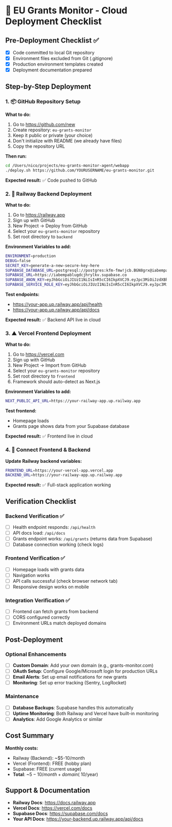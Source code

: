 # 🚀 EU Grants Monitor - Cloud Deployment Checklist

## Pre-Deployment Checklist ✅

- [x] Code committed to local Git repository
- [x] Environment files excluded from Git (.gitignore)
- [x] Production environment templates created
- [x] Deployment documentation prepared

## Step-by-Step Deployment

### 1. 📦 GitHub Repository Setup

**What to do:**
1. Go to https://github.com/new
2. Create repository: `eu-grants-monitor`
3. Keep it public or private (your choice)
4. Don't initialize with README (we already have files)
5. Copy the repository URL

**Then run:**
```bash
cd /Users/nico/projects/eu-grants-monitor-agent/webapp
./deploy.sh https://github.com/YOURUSERNAME/eu-grants-monitor.git
```

**Expected result:** ✅ Code pushed to GitHub

### 2. 🚂 Railway Backend Deployment

**What to do:**
1. Go to https://railway.app
2. Sign up with GitHub
3. New Project → Deploy from GitHub
4. Select your `eu-grants-monitor` repository  
5. Set root directory to `backend`

**Environment Variables to add:**
```bash
ENVIRONMENT=production
DEBUG=false
SECRET_KEY=generate-a-new-secure-key-here
SUPABASE_DATABASE_URL=postgresql://postgres:kfm-fmw!jcb.BGN8grx@iabempablugdcjhrylkv.supabase.co:5432/postgres
SUPABASE_URL=https://iabempablugdcjhrylkv.supabase.co
SUPABASE_ANON_KEY=eyJhbGciOiJIUzI1NiIsInR5cCI6IkpXVCJ9.eyJpc3MiOiJzdXBhYmFzZSIsInJlZiI6ImlhYmVtcGFibHVnZGNqaHJ5bGt2Iiwicm9sZSI6ImFub24iLCJpYXQiOjE3NTcwOTk3MTksImV4cCI6MjA3MjY3NTcxOX0.b7Ag3n63kX6e5b6kWGykvjndFd5ZvWD-61LCbNg3eOY
SUPABASE_SERVICE_ROLE_KEY=eyJhbGciOiJIUzI1NiIsInR5cCI6IkpXVCJ9.eyJpc3MiOiJzdXBhYmFzZSIsInJlZiI6ImlhYmVtcGFibHVnZGNqaHJ5bGt2Iiwicm9sZSI6InNlcnZpY2Vfcm9sZSIsImlhdCI6MTc1NzA5OTcxOSwiZXhwIjoyMDcyNjc1NzE5fQ.jGwb8cQGqTSENN3vH6Yp63ojbvhtL9DOQ6I5qYY0_80
```

**Test endpoints:**
- https://your-app.up.railway.app/api/health
- https://your-app.up.railway.app/api/docs

**Expected result:** ✅ Backend API live in cloud

### 3. ▲ Vercel Frontend Deployment

**What to do:**
1. Go to https://vercel.com  
2. Sign up with GitHub
3. New Project → Import from GitHub
4. Select your `eu-grants-monitor` repository
5. Set root directory to `frontend`
6. Framework should auto-detect as Next.js

**Environment Variables to add:**
```bash
NEXT_PUBLIC_API_URL=https://your-railway-app.up.railway.app
```

**Test frontend:**
- Homepage loads
- Grants page shows data from your Supabase database

**Expected result:** ✅ Frontend live in cloud

### 4. 🔗 Connect Frontend & Backend

**Update Railway backend variables:**
```bash
FRONTEND_URL=https://your-vercel-app.vercel.app
BACKEND_URL=https://your-railway-app.up.railway.app
```

**Expected result:** ✅ Full-stack application working

## Verification Checklist

### Backend Verification ✅
- [ ] Health endpoint responds: `/api/health`
- [ ] API docs load: `/api/docs`
- [ ] Grants endpoint works: `/api/grants` (returns data from Supabase)
- [ ] Database connection working (check logs)

### Frontend Verification ✅  
- [ ] Homepage loads with grants data
- [ ] Navigation works
- [ ] API calls successful (check browser network tab)
- [ ] Responsive design works on mobile

### Integration Verification ✅
- [ ] Frontend can fetch grants from backend
- [ ] CORS configured correctly
- [ ] Environment URLs match deployed domains

## Post-Deployment

### Optional Enhancements
- [ ] **Custom Domain**: Add your own domain (e.g., grants-monitor.com)
- [ ] **OAuth Setup**: Configure Google/Microsoft login for production URLs
- [ ] **Email Alerts**: Set up email notifications for new grants  
- [ ] **Monitoring**: Set up error tracking (Sentry, LogRocket)

### Maintenance
- [ ] **Database Backups**: Supabase handles this automatically
- [ ] **Uptime Monitoring**: Both Railway and Vercel have built-in monitoring
- [ ] **Analytics**: Add Google Analytics or similar

## Cost Summary

**Monthly costs:**
- Railway (Backend): ~$5-10/month
- Vercel (Frontend): FREE (hobby plan)
- Supabase: FREE (current usage)
- **Total**: ~$5-10/month + domain (~$10/year)

## Support & Documentation

- **Railway Docs**: https://docs.railway.app
- **Vercel Docs**: https://vercel.com/docs
- **Supabase Docs**: https://supabase.com/docs
- **Your API Docs**: https://your-backend.up.railway.app/api/docs
